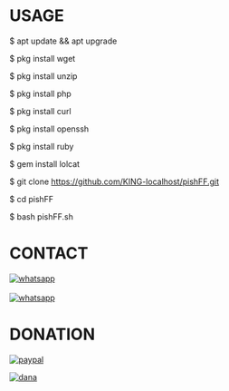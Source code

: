# USAGE
$ apt update && apt upgrade

$ pkg install wget

$ pkg install unzip

$ pkg install php

$ pkg install curl

$ pkg install openssh

$ pkg install ruby

$ gem install lolcat

$ git clone https://github.com/KING-localhost/pishFF.git

$ cd pishFF

$ bash pishFF.sh

# CONTACT
<a href="https://wa.me/+13474742185?text=Hallo"><img title="whatsapp" src="https://img.shields.io/badge/contact me-number-blue?style=for-the-badge&logo=whatsapp"></a>
<br>
<br>
<a href="https://chat.whatsapp.com/LFyNvLb6hHpIhpvhv8a4v7"><img title="whatsapp" src="https://img.shields.io/badge/group-whatsapp-blue?style=for-the-badge&logo=whatsapp"></a>

# DONATION
<a href="https://paypal.me/Hengkara?locale.x=id_ID"><img title="paypal" src="https://img.shields.io/badge/paypal-blue?style=for-the-badge&logo=paypal"></a> 

<a href="https://link.dana.id/qr/hcugqq3"><img title="dana" src="https://img.shields.io/badge/dana-blue?style=for-the-badge&logo=dana"></a> 
